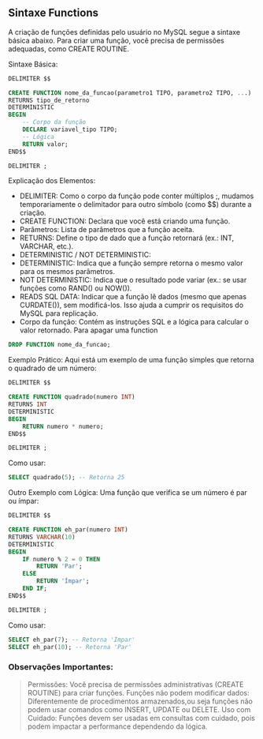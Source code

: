 ## Sintaxe Functions

A criação de funções definidas pelo usuário no MySQL segue a sintaxe básica abaixo. 
Para criar uma função, você precisa de permissões adequadas, como CREATE ROUTINE.

Sintaxe Básica:
```sql
DELIMITER $$

CREATE FUNCTION nome_da_funcao(parametro1 TIPO, parametro2 TIPO, ...)
RETURNS tipo_de_retorno
DETERMINISTIC
BEGIN
    -- Corpo da função
    DECLARE variavel_tipo TIPO;
    -- Lógica
    RETURN valor;
END$$

DELIMITER ;
```
Explicação dos Elementos:
- DELIMITER: Como o corpo da função pode conter múltiplos ;, mudamos temporariamente o delimitador para outro símbolo (como $$) durante a criação.
- CREATE FUNCTION: Declara que você está criando uma função.
- Parâmetros: Lista de parâmetros que a função aceita.
- RETURNS: Define o tipo de dado que a função retornará (ex.: INT, VARCHAR, etc.).
- DETERMINISTIC / NOT DETERMINISTIC:
- DETERMINISTIC: Indica que a função sempre retorna o mesmo valor para os mesmos parâmetros.
- NOT DETERMINISTIC: Indica que o resultado pode variar (ex.: se usar funções como RAND() ou NOW()).
- READS SQL DATA: Indicar que a função lê dados (mesmo que apenas CURDATE()), sem modificá-los. Isso ajuda a cumprir os requisitos do MySQL para replicação.
- Corpo da função: Contém as instruções SQL e a lógica para calcular o valor retornado.
Para apagar uma function
```sql
DROP FUNCTION nome_da_funcao;
```
Exemplo Prático:
Aqui está um exemplo de uma função simples que retorna o quadrado de um número:
```sql
DELIMITER $$

CREATE FUNCTION quadrado(numero INT)
RETURNS INT
DETERMINISTIC
BEGIN
    RETURN numero * numero;
END$$

DELIMITER ;
```
Como usar:
```sql
SELECT quadrado(5); -- Retorna 25
```
Outro Exemplo com Lógica:
Uma função que verifica se um número é par ou ímpar:
```sql
DELIMITER $$

CREATE FUNCTION eh_par(numero INT)
RETURNS VARCHAR(10)
DETERMINISTIC
BEGIN
    IF numero % 2 = 0 THEN
        RETURN 'Par';
    ELSE
        RETURN 'Ímpar';
    END IF;
END$$

DELIMITER ;
```
Como usar:
```sql
SELECT eh_par(7); -- Retorna 'Ímpar'
SELECT eh_par(10); -- Retorna 'Par'
```
### Observações Importantes:
> Permissões: Você precisa de permissões administrativas (CREATE ROUTINE) para criar funções.
> Funções não podem modificar dados: Diferentemente de procedimentos armazenados,ou seja funções não podem usar comandos como INSERT, UPDATE ou DELETE.
> Uso com Cuidado: Funções devem ser usadas em consultas com cuidado, pois podem impactar a performance dependendo da lógica.
